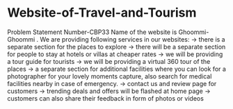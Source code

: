 # Website-of-Travel-and-Tourism
Problem Statement Number-CBP33
Name of the website is Ghoommi-Ghoommi . 
We are providing following services in our websites:
-> there is a separate section for the places to explore 
-> there will be a separate section for people to stay at hotels or villas at cheaper rates
-> we will be providing a tour guide for tourists
-> we will be providing a virtual 360 tour of the places
-> a separate section for additional facilities where you can look for a photographer for your lovely moments capture,
also search for medical facilities nearby in case of emergency.
-> contact us and review page for customers
-> trending deals and offers will be flashed at home page
-> customers can also share their feedback in form of photos or videos
